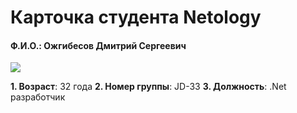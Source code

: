 # Карточка студента Netology

#### **Ф.И.О.**: Ожгибесов Дмитрий Сергеевич

![](https://sun9-86.userapi.com/impf/m5ilwIXV5zbEtXwRyMtfI85FDnmNNsjIgXdDKA/1uh6yaYrsj8.jpg?size=604x403&quality=96&sign=949c84db4e3d2663be86dcab95df6634&type=album)

**1. Возраст**: 32 года
**2. Номер группы**: JD-33
**3. Должность**: .Net разработчик